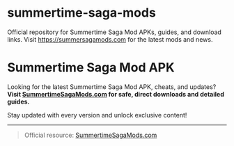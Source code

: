 # summertime-saga-mods
Official repository for Summertime Saga Mod APKs, guides, and download links. Visit https://summersagamods.com for the latest mods and news.


# Summertime Saga Mod APK

Looking for the latest Summertime Saga Mod APK, cheats, and updates?  
**Visit [SummertimeSagaMods.com](https://summersagamods.com) for safe, direct downloads and detailed guides.**

Stay updated with every version and unlock exclusive content!

---
> Official resource: [SummertimeSagaMods.com](https://summersagamods.com)
